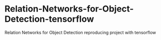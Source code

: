 # Relation-Networks-for-Object-Detection-tensorflow
Relation Networks for Object Detection reproducing project with tensorflow
